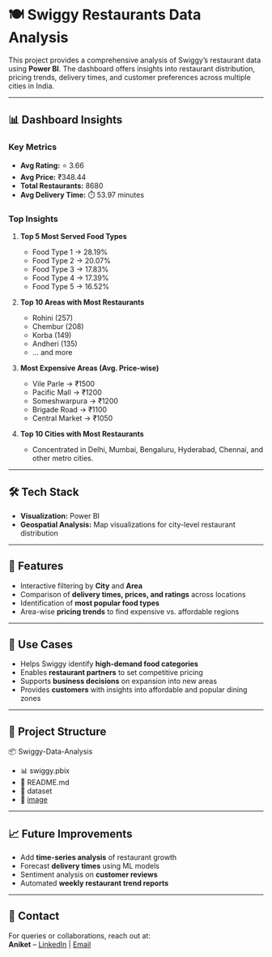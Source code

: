 # 🍽️ Swiggy Restaurants Data Analysis  

This project provides a comprehensive analysis of Swiggy’s restaurant data using **Power BI**. The dashboard offers insights into restaurant distribution, pricing trends, delivery times, and customer preferences across multiple cities in India.  

---

## 📊 Dashboard Insights  

### Key Metrics  
- **Avg Rating:** ⭐ 3.66  
- **Avg Price:** ₹348.44  
- **Total Restaurants:** 8680  
- **Avg Delivery Time:** ⏱️ 53.97 minutes  

### Top Insights  
1. **Top 5 Most Served Food Types**  
   - Food Type 1 → 28.19%  
   - Food Type 2 → 20.07%  
   - Food Type 3 → 17.83%  
   - Food Type 4 → 17.39%  
   - Food Type 5 → 16.52%  

2. **Top 10 Areas with Most Restaurants**  
   - Rohini (257)  
   - Chembur (208)  
   - Korba (149)  
   - Andheri (135)  
   - … and more  

3. **Most Expensive Areas (Avg. Price-wise)**  
   - Vile Parle → ₹1500  
   - Pacific Mall → ₹1200  
   - Someshwarpura → ₹1200  
   - Brigade Road → ₹1100  
   - Central Market → ₹1050  

4. **Top 10 Cities with Most Restaurants**  
   - Concentrated in Delhi, Mumbai, Bengaluru, Hyderabad, Chennai, and other metro cities.  

---

## 🛠️ Tech Stack   
- **Visualization:** Power BI  
- **Geospatial Analysis:** Map visualizations for city-level restaurant distribution  

---

## 🚀 Features  
- Interactive filtering by **City** and **Area**  
- Comparison of **delivery times, prices, and ratings** across locations  
- Identification of **most popular food types**  
- Area-wise **pricing trends** to find expensive vs. affordable regions  

---

## 📌 Use Cases  
- Helps Swiggy identify **high-demand food categories**  
- Enables **restaurant partners** to set competitive pricing  
- Supports **business decisions** on expansion into new areas  
- Provides **customers** with insights into affordable and popular dining zones  

---

## 📂 Project Structure  
📦 Swiggy-Data-Analysis
 - 📊 swiggy.pbix   
 - 📜 README.md               
 - 📂 dataset                   
 - 📂 [image](https://github.com/ANIKETGUP3838/Swiggy-Restaurant-Data-Analysis/blob/main/Screenshot%202025-09-01%20125810.png)                 
---
## 📈 Future Improvements  
- Add **time-series analysis** of restaurant growth  
- Forecast **delivery times** using ML models  
- Sentiment analysis on **customer reviews**  
- Automated **weekly restaurant trend reports**  

---

## 📧 Contact  
For queries or collaborations, reach out at:  
**Aniket** – [LinkedIn](https://www.linkedin.com/in/aniket-90b49725a/) | [Email](aniket25287@gmail.com)  
